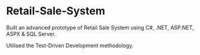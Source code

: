 # Retail-Sale-System

Built an advanced prototype of Retail Sale System using C#, .NET, ASP.NET, ASPX & SQL Server.

Utilised the Test-Driven Development methodology.
